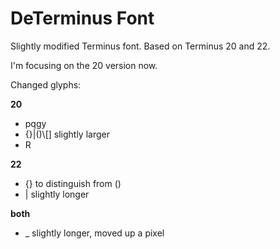 DeTerminus Font
===============

Slightly modified Terminus font. Based on Terminus 20 and 22.

I'm focusing on the 20 version now.

Changed glyphs:

__20__

* pqgy
* {}|\(\)\\[] slightly larger
* R

__22__

* {} to distinguish from ()
* | slightly longer

__both__

* _ slightly longer, moved up a pixel
